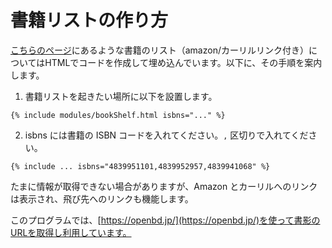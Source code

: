 # 書籍リストの作り方
[こちらのページ](https://teraschool.github.io/languages/scratch/)にあるような書籍のリスト（amazon/カーリルリンク付き）についてはHTMLでコードを作成して埋め込んでいます。以下に、その手順を案内します。

1. 書籍リストを起きたい場所に以下を設置します。
```
{% include modules/bookShelf.html isbns="..." %}
```

2. isbns には書籍の ISBN コードを入れてください。`,` 区切りで入れてください。
```
{% include ... isbns="4839951101,4839952957,4839941068" %}
```

たまに情報が取得できない場合がありますが、Amazon とカーリルへのリンクは表示され、飛び先へのリンクも機能します。

このプログラムでは、[https://openbd.jp/](https://openbd.jp/)を使って書影のURLを取得し利用しています。
